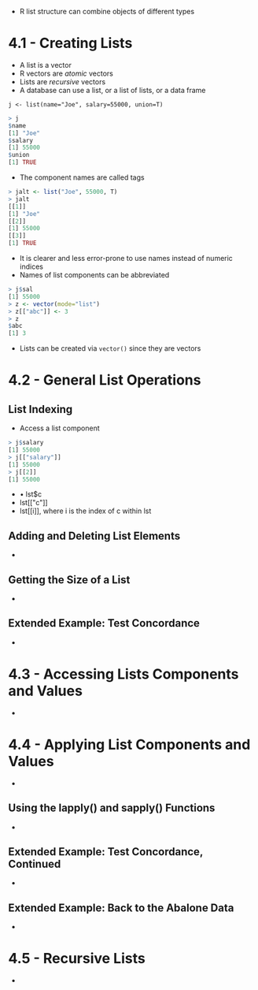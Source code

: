 - R list structure can combine objects of different types

# 4.1 - Creating Lists

- A list is a vector
- R vectors are _atomic_ vectors
- Lists are _recursive_ vectors
- A database can use a list, or a list of lists, or a data frame

`j <- list(name="Joe", salary=55000, union=T)`

```R
> j
$name
[1] "Joe"
$salary
[1] 55000
$union
[1] TRUE
```


- The component names are called tags

```R
> jalt <- list("Joe", 55000, T)
> jalt
[[1]]
[1] "Joe"
[[2]]
[1] 55000
[[3]]
[1] TRUE
```


- It is clearer and less error-prone to use names instead of numeric indices
- Names of list components can be abbreviated

```R
> j$sal
[1] 55000
> z <- vector(mode="list")
> z[["abc"]] <- 3
> z
$abc
[1] 3
```

- Lists can be created via `vector()` since they are vectors

# 4.2 - General List Operations

## List Indexing

- Access a list component

```R
> j$salary
[1] 55000
> j[["salary"]]
[1] 55000
> j[[2]]
[1] 55000
```

- • lst$c
- lst[["c"]]
- lst[[i]], where i is the index of c within lst



## Adding and Deleting List Elements

- 

## Getting the Size of a List

- 

## Extended Example: Test Concordance

- 


# 4.3 - Accessing Lists Components and Values

- 

# 4.4 - Applying List Components and Values

- 


## Using the lapply() and sapply() Functions

- 

## Extended Example: Test Concordance, Continued

- 

## Extended Example: Back to the Abalone Data

- 

# 4.5 - Recursive Lists

- 
